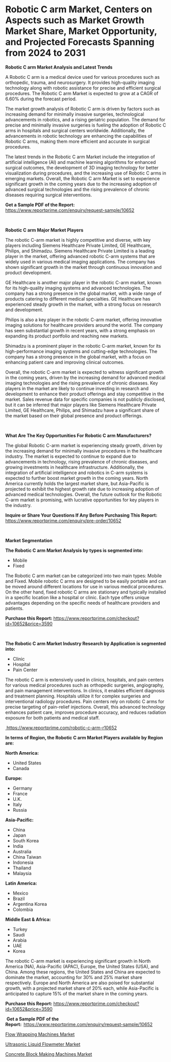<p><h1>Robotic C arm Market, Centers on Aspects such as Market Growth Market Share, Market Opportunity, and Projected Forecasts Spanning from 2024 to 2031</h1></p><p><strong>Robotic C arm Market Analysis and Latest Trends</strong></p>
<p><p>A Robotic C arm is a medical device used for various procedures such as orthopedic, trauma, and neurosurgery. It provides high-quality imaging technology along with robotic assistance for precise and efficient surgical procedures. The Robotic C arm Market is expected to grow at a CAGR of 6.60% during the forecast period.</p><p>The market growth analysis of Robotic C arm is driven by factors such as increasing demand for minimally invasive surgeries, technological advancements in robotics, and a rising geriatric population. The demand for precise and minimally invasive surgeries is fueling the adoption of Robotic C arms in hospitals and surgical centers worldwide. Additionally, the advancements in robotic technology are enhancing the capabilities of Robotic C arms, making them more efficient and accurate in surgical procedures.</p><p>The latest trends in the Robotic C arm Market include the integration of artificial intelligence (AI) and machine learning algorithms for enhanced surgical outcomes, the development of 3D imaging technology for better visualization during procedures, and the increasing use of Robotic C arms in emerging markets. Overall, the Robotic C arm Market is set to experience significant growth in the coming years due to the increasing adoption of advanced surgical technologies and the rising prevalence of chronic diseases requiring surgical interventions.</p></p>
<p><strong>Get a Sample PDF of the Report:&nbsp;</strong> <a href="https://www.reportprime.com/enquiry/request-sample/10652">https://www.reportprime.com/enquiry/request-sample/10652</a></p>
<p>&nbsp;</p>
<p><strong>Robotic C arm Major Market Players</strong></p>
<p><p>The robotic C-arm market is highly competitive and diverse, with key players including Siemens Healthcare Private Limited, GE Healthcare, Philips, and Shimadzu. Siemens Healthcare Private Limited is a leading player in the market, offering advanced robotic C-arm systems that are widely used in various medical imaging applications. The company has shown significant growth in the market through continuous innovation and product development.</p><p>GE Healthcare is another major player in the robotic C-arm market, known for its high-quality imaging systems and advanced technologies. The company has a strong presence in the global market, with a wide range of products catering to different medical specialties. GE Healthcare has experienced steady growth in the market, with a strong focus on research and development.</p><p>Philips is also a key player in the robotic C-arm market, offering innovative imaging solutions for healthcare providers around the world. The company has seen substantial growth in recent years, with a strong emphasis on expanding its product portfolio and reaching new markets.</p><p>Shimadzu is a prominent player in the robotic C-arm market, known for its high-performance imaging systems and cutting-edge technologies. The company has a strong presence in the global market, with a focus on enhancing patient care and improving clinical outcomes.</p><p>Overall, the robotic C-arm market is expected to witness significant growth in the coming years, driven by the increasing demand for advanced medical imaging technologies and the rising prevalence of chronic diseases. Key players in the market are likely to continue investing in research and development to enhance their product offerings and stay competitive in the market. Sales revenue data for specific companies is not publicly disclosed, but it can be inferred that major players like Siemens Healthcare Private Limited, GE Healthcare, Philips, and Shimadzu have a significant share of the market based on their global presence and product offerings.</p></p>
<p>&nbsp;</p>
<p><strong>What Are The Key Opportunities For Robotic C arm Manufacturers?</strong></p>
<p><p>The global Robotic C-arm market is experiencing steady growth, driven by the increasing demand for minimally invasive procedures in the healthcare industry. The market is expected to continue to expand due to advancements in technology, rising prevalence of chronic diseases, and growing investments in healthcare infrastructure. Additionally, the integration of artificial intelligence and robotics in C-arm systems is expected to further boost market growth in the coming years. North America currently holds the largest market share, but Asia-Pacific is projected to exhibit the highest growth rate due to increasing adoption of advanced medical technologies. Overall, the future outlook for the Robotic C-arm market is promising, with lucrative opportunities for key players in the industry.</p></p>
<p><strong>Inquire or Share Your Questions If Any Before Purchasing This Report:</strong> <a href="https://www.reportprime.com/enquiry/pre-order/10652">https://www.reportprime.com/enquiry/pre-order/10652</a></p>
<p>&nbsp;</p>
<p><strong>Market Segmentation</strong></p>
<p><strong>The Robotic C arm Market Analysis by types is segmented into:</strong></p>
<p><ul><li>Mobile</li><li>Fixed</li></ul></p>
<p><p>The Robotic C arm market can be categorized into two main types: Mobile and Fixed. Mobile robotic C arms are designed to be easily portable and can be moved around different locations for use in various medical procedures. On the other hand, fixed robotic C arms are stationary and typically installed in a specific location like a hospital or clinic. Each type offers unique advantages depending on the specific needs of healthcare providers and patients.</p></p>
<p><strong>Purchase this Report:&nbsp;</strong><a href="https://www.reportprime.com/checkout?id=10652&price=3590">https://www.reportprime.com/checkout?id=10652&price=3590</a></p>
<p>&nbsp;</p>
<p><strong>The Robotic C arm Market Industry Research by Application is segmented into:</strong></p>
<p><ul><li>Clinic</li><li>Hospital</li><li>Pain Center</li></ul></p>
<p><p>The robotic C arm is extensively used in clinics, hospitals, and pain centers for various medical procedures such as orthopedic surgeries, angiography, and pain management interventions. In clinics, it enables efficient diagnosis and treatment planning. Hospitals utilize it for complex surgeries and interventional radiology procedures. Pain centers rely on robotic C arms for precise targeting of pain-relief injections. Overall, this advanced technology enhances patient care, improves procedure accuracy, and reduces radiation exposure for both patients and medical staff.</p></p>
<p><a href="https://www.reportprime.com/robotic-c-arm-r10652">&nbsp;https://www.reportprime.com/robotic-c-arm-r10652</a></p>
<p><strong>In terms of Region, the Robotic C arm Market Players available by Region are:</strong></p>
<p>
    <p> <strong> North America: </strong>
        <ul>
            <li>United States</li>
            <li>Canada</li>
        </ul>
        </p> 
    <p> <strong> Europe: </strong>
        <ul>
            <li>Germany</li>
            <li>France</li>
            <li>U.K.</li>
            <li>Italy</li>
            <li>Russia</li>
        </ul>
        </p> 
    <p> <strong> Asia-Pacific: </strong>
        <ul>
            <li>China</li>
            <li>Japan</li>
            <li>South Korea</li>
            <li>India</li>
            <li>Australia</li>
            <li>China Taiwan</li>
            <li>Indonesia</li>
            <li>Thailand</li>
            <li>Malaysia</li>
        </ul>
        </p> 
    <p> <strong> Latin America: </strong>
        <ul>
            <li>Mexico</li>
            <li>Brazil</li>
            <li>Argentina Korea</li>
            <li>Colombia</li>
        </ul>
        </p> 
    <p> <strong> Middle East & Africa: </strong>
        <ul>
            <li>Turkey</li>
            <li>Saudi</li>
            <li>Arabia</li>
            <li>UAE</li>
            <li>Korea</li>
        </ul>
    </p>
    </p>
<p><p>The robotic C-arm market is experiencing significant growth in North America (NA), Asia-Pacific (APAC), Europe, the United States (USA), and China. Among these regions, the United States and China are expected to dominate the market, accounting for 30% and 25% market share respectively. Europe and North America are also poised for substantial growth, with a projected market share of 20% each, while Asia-Pacific is anticipated to capture 15% of the market share in the coming years.</p></p>
<p><strong>Purchase this Report: </strong><a href="https://www.reportprime.com/checkout?id=10652&price=3590">https://www.reportprime.com/checkout?id=10652&price=3590</a></p>
<p>&nbsp;<strong>Get a Sample PDF of the Report:&nbsp;&nbsp;</strong><a href="https://www.reportprime.com/enquiry/request-sample/10652">https://www.reportprime.com/enquiry/request-sample/10652</a></p>
<p><strong></strong></p>
<p><p><a href="https://www.linkedin.com/pulse/flow-wrapping-machines-market-share-evolution-growth-trends-u722e?trackingId=dNG2pwdBbdCAHQfNX1ck3w%3D%3D">Flow Wrapping Machines Market</a></p><p><a href="https://www.linkedin.com/pulse/ultrasonic-liquid-flowmeternbspmarket-focuses-market-share-hib7e?trackingId=3vZX2xqTV1GN%2BqMNdVG%2Fqg%3D%3D">Ultrasonic Liquid Flowmeter Market</a></p><p><a href="https://www.linkedin.com/pulse/concrete-block-making-machines-market-research-report-its-ottne?trackingId=318A%2FmonslwmtM2sTdjjKg%3D%3D">Concrete Block Making Machines Market</a></p></p>